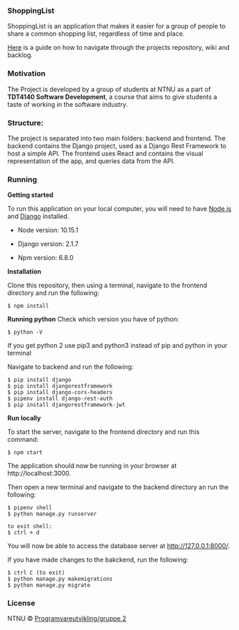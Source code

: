 ### ShoppingList

ShoppingList is an application that makes it easier for a group of people to share a common shopping list, regardless of time and place.

[Here](https://gitlab.stud.idi.ntnu.no/programvareutvikling-v19/gruppe-2/wikis/home) is a guide on how to navigate through the projects repository, wiki and backlog. 

### Motivation

The Project is developed by a group of students at NTNU as a part of **TDT4140 Software Development**, a course that aims to give students a taste of working in the software industry.

### Structure:

The project is separated into two main folders: backend and frontend. The backend contains the Django project, used as a Django Rest Framework to host a simple API. The frontend uses React and contains the visual representation of the app, and queries data from the API. 

### Running
**Getting started**

To run this application on your local computer, you will need to have [Node.js](https://nodejs.org/en/) and [Django](https://docs.djangoproject.com/en/2.1/topics/install/#install-apache-and-mod-wsgi) installed. 

*  Node version: 10.15.1

*  Django version: 2.1.7

*  Npm version: 6.8.0



**Installation**

Clone this repository, then using a terminal, navigate to the frontend directory and run the following:
```
$ npm install
```

**Running python**
Check which version you have of python:
```
$ python -V
```
If you get python 2 use pip3 and python3 instead of pip and python in your terminal

Navigate to backend and run the following: 
```
$ pip install django
$ pip install djangorestframework
$ pip install django-cors-headers
$ pipenv install django-rest-auth
$ pip install djangorestframework-jwt
```



**Run locally**

To start the server, navigate to the frontend directory and run this command:
```
$ npm start
```
The application should now be running in your browser at http://localhost:3000.

Then open a new terminal and navigate to the backend directory an run the following: 
```
$ pipenv shell
$ python manage.py runserver

to exit shell:
$ ctrl + d
```
You will now be able to access the database server at http://127.0.0.1:8000/.

If you have made changes to the bakckend, run the following: 
```
$ ctrl C (to exit)
$ python manage.py makemigrations
$ python manage.py migrate
```

### License

NTNU © [Programvareutvikling/gruppe 2](https://gitlab.stud.idi.ntnu.no/programvareutvikling-v19/gruppe-2)